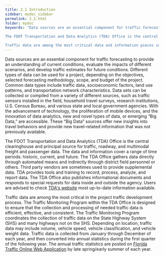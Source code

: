 ```yaml
---
title: 2.1 Introduction
sidebar: mydoc_sidebar
permalink: 2_1.html
folder: mydoc
keywords: "Data sources are an essential component for traffic forecasting to provide an understanding of current conditions, evaluate the impacts of different scenarios, and develop traffic estimates for future conditions. Different types of data can be used for a project, depending on the objectives, selected forecasting methodology, scope, and budget of the project. Common data types include traffic data, socio-economic factors, land use patterns, and transportation network characteristics. These data can be collected or compiled from a variety of different sources, such as traffic sensors installed in the field, household travel surveys, research institutions, US Census Bureau, and various state and local government agencies. With the advancement of technology, the proliferation of mobile devices, and the innovation of data analytics, new and novel types of data, or emerging “Big Data”, are becoming available or accessible. These “Big Data” sources offer new insights into people’s travel behaviors and provide new travel related information that was not possible before.

The FDOT Transportation and Data Analytics (TDA) Office is the central clearinghouse and principal source for traffic, roadway, and multimodal freight and passenger data. The data and information cover a range of time periods: historic, current, and future. The TDA Office gathers data directly through automated means and indirectly through district field personnel or others. Third party vendors are sometimes used to provide supplemental data. TDA provides tools and training to record, process, analyze, and report data. The TDA Office also publishes informational documents and responds to special requests for data inside and outside the agency. Users are advised to check TDA’s website most up-to-date information available.

Traffic data are among the most critical data and information pieces in the project traffic development process. The Traffic Monitoring Program within the TDA Office is designed to ensure that the collection and processing of needed traffic data is efficient, effective, and consistent. The Transportation Monitoring Program coordinates the collection of traffic data on all State Highway System (SHS) and many highways not on the SIS. Depending on location, traffic data may include volume, vehicle speed, vehicle classification, and vehicle weight data. Traffic data are collected from January through December of each year, and then converted into annual statistics during the first quarter of the following year. The annual traffic statistics are posted on Florida Traffic Online Web Application by late spring/early summery of each year."
---
```


<style>
  div{text-align: justify;}
</style>

Data sources are an essential component for traffic forecasting to provide an understanding of
current conditions, evaluate the impacts of different scenarios, and develop traffic estimates for
future conditions. Different types of data can be used for a project, depending on the objectives,
selected forecasting methodology, scope, and budget of the project. Common data types include
traffic data, socioeconomic factors, land use patterns, and transportation network characteristics.
Data sets can be collected or compiled from a variety of different sources, such as traffic sensors
installed in the field, household travel surveys, research institutions, U.S. Census Bureau, and various
state and local government agencies. With the advancement of technology, the proliferation of
mobile devices, and the innovation of data analytics, new and novel types of data, or emerging “Big
Data,” are accessible. These “Big Data” sources offer new insights into travel behaviors and provide
new travel-related information that was not previously available.

The FDOT Transportation and Data Analytics (TDA) Office is the central clearinghouse and principal
source for traffic, roadway, and multimodal freight and passenger data. The data and information
cover a range of time periods: historic, current, and future. The TDA Office gathers data directly
through automated means and indirectly through district field personnel or others. Third party
vendors are sometimes used to provide supplemental data. TDA provides tools and training to
record, process, analyze, and report data. The TDA Office also publishes informational documents
and responds to special requests for data inside and outside the agency. Users are advised to check <a href="https://www.fdot.gov/statistics/default.shtm" target="_blank">TDA's website</a> most up-to-date information available.

Traffic data are among the most critical in the project traffic development process. The Traffic
Monitoring Program within the TDA Office is designed to ensure that the collection and processing
of needed traffic data is efficient, effective, and consistent. The Traffic Monitoring Program
coordinates the collection of traffic data on the State Highway System (SHS) and many highways
not on the SHS. Depending on location, traffic data may include volume, vehicle speed, vehicle
classification, and vehicle weight data. Traffic data is collected from January through December of
each year, and then converted into annual statistics during the first quarter of the following year.
The annual traffic statistics are posted on <a href="https://tdaappsprod.dot.state.fl.us/fto/" target="_blank">Florida Traffic Online Web Application</a> by late spring/early summer of each year.
